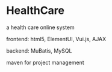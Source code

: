 # HealthCare

a health care online system

frontend: html5, ElementUI, Vui.js, AJAX

backend: MuBatis, MySQL

maven for project management
